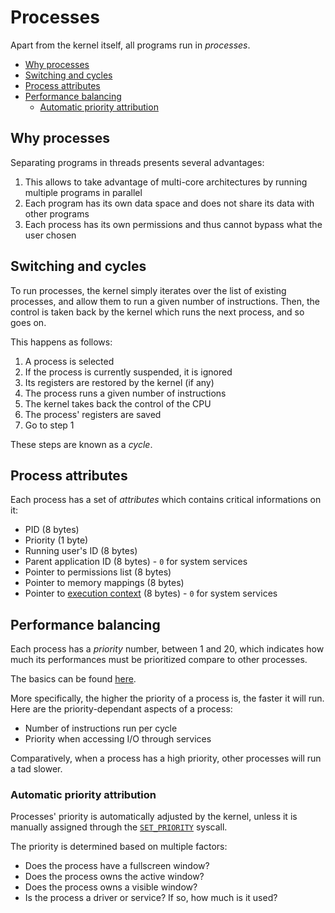 # Processes

Apart from the kernel itself, all programs run in _processes_.

- [Why processes](#why-processes)
- [Switching and cycles](#switching-and-cycles)
- [Process attributes](#process-attributes)
- [Performance balancing](#performance-balancing)
  - [Automatic priority attribution](#automatic-priority-attribution)

## Why processes

Separating programs in threads presents several advantages:

1. This allows to take advantage of multi-core architectures by running multiple programs in parallel
2. Each program has its own data space and does not share its data with other programs
3. Each process has its own permissions and thus cannot bypass what the user chosen

## Switching and cycles

To run processes, the kernel simply iterates over the list of existing processes, and allow them to run a given number of instructions. Then, the control is taken back by the kernel which runs the next process, and so goes on.

This happens as follows:

1. A process is selected
2. If the process is currently suspended, it is ignored
3. Its registers are restored by the kernel (if any)
4. The process runs a given number of instructions
5. The kernel takes back the control of the CPU
6. The process' registers are saved
7. Go to step 1

These steps are known as a _cycle_.

## Process attributes

Each process has a set of _attributes_ which contains critical informations on it:

- PID (8 bytes)
- Priority (1 byte)
- Running user's ID (8 bytes)
- Parent application ID (8 bytes) - `0` for system services
- Pointer to permissions list (8 bytes)
- Pointer to memory mappings (8 bytes)
- Pointer to [execution context](../applications/context.md) (8 bytes) - `0` for system services

## Performance balancing

Each process has a _priority_ number, between 1 and 20, which indicates how much its performances must be prioritized compare to other processes.

The basics can be found [here](../../features/balancer.md).

More specifically, the higher the priority of a process is, the faster it will run. Here are the priority-dependant aspects of a process:

- Number of instructions run per cycle
- Priority when accessing I/O through services

Comparatively, when a process has a high priority, other processes will run a tad slower.

### Automatic priority attribution

Processes' priority is automatically adjusted by the kernel, unless it is manually assigned through the [`SET_PRIORITY`](../syscalls.md#0xd1-set_priority) syscall.

The priority is determined based on multiple factors:

- Does the process have a fullscreen window?
- Does the process owns the active window?
- Does the process owns a visible window?
- Is the process a driver or service? If so, how much is it used?